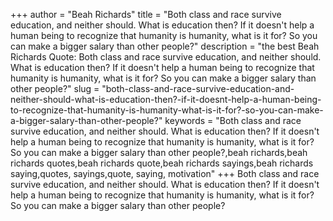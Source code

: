 +++
author = "Beah Richards"
title = "Both class and race survive education, and neither should. What is education then? If it doesn't help a human being to recognize that humanity is humanity, what is it for? So you can make a bigger salary than other people?"
description = "the best Beah Richards Quote: Both class and race survive education, and neither should. What is education then? If it doesn't help a human being to recognize that humanity is humanity, what is it for? So you can make a bigger salary than other people?"
slug = "both-class-and-race-survive-education-and-neither-should-what-is-education-then?-if-it-doesnt-help-a-human-being-to-recognize-that-humanity-is-humanity-what-is-it-for?-so-you-can-make-a-bigger-salary-than-other-people?"
keywords = "Both class and race survive education, and neither should. What is education then? If it doesn't help a human being to recognize that humanity is humanity, what is it for? So you can make a bigger salary than other people?,beah richards,beah richards quotes,beah richards quote,beah richards sayings,beah richards saying,quotes, sayings,quote, saying, motivation"
+++
Both class and race survive education, and neither should. What is education then? If it doesn't help a human being to recognize that humanity is humanity, what is it for? So you can make a bigger salary than other people?
